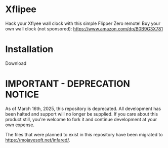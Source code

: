 # Xflipee
Hack your Xflyee wall clock with this simple Flipper Zero remote!
Buy your own wall clock (not sponsored): https://www.amazon.com/dp/B0B9G3X781

# Installation
Download

# IMPORTANT - DEPRECATION NOTICE
As of March 16th, 2025, this repository is deprecated. All development has been halted and support will no longer be supplied.
If you care about this product still, you're welcome to fork it and continue development at your own expense.

The files that were planned to exist in this repository have been migrated to https://mojavesoft.net/infared/.
